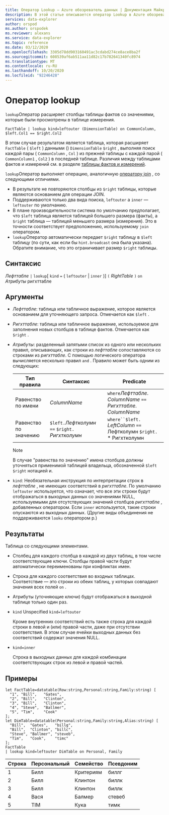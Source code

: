 ```yaml
---
title: Оператор Lookup — Azure обозреватель данных | Документация Майкрософт
description: В этой статье описывается оператор Lookup в Azure обозреватель данных.
services: data-explorer
author: orspod
ms.author: orspodek
ms.reviewer: alexans
ms.service: data-explorer
ms.topic: reference
ms.date: 03/12/2020
ms.openlocfilehash: 3305d78dd903160491ac3cdabd274ce8ace8ba2f
ms.sourcegitcommit: 608539af6ab511aa11d82c17b782641340fc8974
ms.translationtype: MT
ms.contentlocale: ru-RU
ms.lasthandoff: 10/20/2020
ms.locfileid: "92246428"
---
```

# <a name="lookup-operator"></a>Оператор lookup

`lookup`Оператор расширяет столбцы таблицы фактов со значениями, которые были просмотрены в таблице измерения.

```kusto
FactTable | lookup kind=leftouter (DimensionTable) on CommonColumn, $left.Col1 == $right.Col2
```

В этом случае результатом является таблица, которая расширяет `FactTable` ( `$left` ) данными () `DimensionTable` `$right` , выполняя поиск каждой пары ( `CommonColumn` , `Col` ) из прежней таблицы с каждой парой ( `CommonColumn1` , `Col2` ) в последней таблице. Различия между таблицами фактов и измерений см. в разделе [таблицы фактов и измерений](../concepts/fact-and-dimension-tables.md). 

`lookup`Оператор выполняет операцию, аналогичную [оператору join](joinoperator.md) , со следующими отличиями.

* В результате не повторяются столбцы из `$right` таблицы, которые являются основанием для операции JOIN.
* Поддерживаются только два вида поиска, `leftouter` а `inner` — `leftouter` по умолчанию.
* В плане производительности система по умолчанию предполагает, что `$left` таблица является таблицей большего размера (факты), а `$right` таблица — таблицей меньшего размера (измерения). Это в точности соответствует предположению, используемому `join` оператором.
* `lookup`Оператор автоматически передает `$right` таблицу в `$left` таблицу (по сути, как если бы `hint.broadcast` она была указана). Обратите внимание, что это ограничивает размер `$right` таблицы.

## <a name="syntax"></a>Синтаксис

*Лефттабле* `|` `lookup`[ `kind` `=` ( `leftouter` | `inner` )] `(` *RightTable* `)` `on` *Атрибуты* ригхттабле

## <a name="arguments"></a>Аргументы

* *Лефттабле*: таблица или табличное выражение, которое является основанием для уточняющего запроса.
  Отмечается как `$left` .

* *Ригхттабле*: таблица или табличное выражение, используемое для заполнения новых столбцов в таблице фактов. Отмечается как `$right` .

* *Атрибуты*: разделенный запятыми список из одного или нескольких правил, описывающих, как строки из *лефттабле* сопоставляются со строками из *ригхттабле*. С помощью логического оператора вычисляется несколько правил `and` .
  Правило может быть одним из следующих:

  |Тип правила        |Синтаксис                                          |Predicate                                                      |
  |-----------------|------------------------------------------------|---------------------------------------------------------------|
  |Равенство по имени |*ColumnName*                                    |`where`*Лефттабле*. *ColumnName* `==` *Ригхттабле*. *ColumnName*|
  |Равенство по значению|`$left.`*Лефтколумн* `==` `$right.` *Ригхтколумн*|`where``$left.` *LeftColumn* `==` Лефтколумн `$right.` * Ригхтколумн        |

  > [!Note] 
  > В случае "равенства по значению" имена столбцов *должны* уточняться применимой таблицей владельца, обозначенной `$left` `$right` нотацией и.

* `kind`: Необязательная инструкция по интерпретации строк в *лефттабле* , не имеющих соответствий в *ригхттабле*. По умолчанию `leftouter` используется, что означает, что все эти строки будут отображаться в выходных данных со значениями NULL, используемыми для отсутствующих значений столбцов *ригхттабле* , добавленных оператором. Если `inner` используется, такие строки опускаются из выходных данных. (Другие виды объединения не поддерживаются `looku` оператором p.)
  
## <a name="returns"></a>Результаты

Таблица со следующими элементами.

* Столбец для каждого столбца в каждой из двух таблиц, в том числе соответствующие ключи.
  Столбцы правой части будут автоматически переименованы при конфликтах имен.
* Строка для каждого соответствия во входных таблицах. Соответствие — это строки из обеих таблиц, у которых совпадают значения всех полей `on` . 
* Атрибуты (уточняющие ключи) будут отображаться в выходной таблице только один раз.

 * `kind` Unspecified `kind=leftouter`

     Кроме внутренних соответствий есть также строка для каждой строки в левой и (или) правой части, даже при отсутствии соответствия. В этом случае ячейки выходных данных без соответствий содержат значения NULL.

 * `kind=inner`

     Строка в выходных данных для каждой комбинации соответствующих строк из левой и правой частей.

## <a name="examples"></a>Примеры

```kusto
let FactTable=datatable(Row:string,Personal:string,Family:string) [
  "1", "Bill",   "Gates",
  "2", "Bill",   "Clinton",
  "3", "Bill",   "Clinton",
  "4", "Steve",  "Ballmer",
  "5", "Tim",    "Cook"
];
let DimTable=datatable(Personal:string,Family:string,Alias:string) [
  "Bill",  "Gates",   "billg",
  "Bill",  "Clinton", "billc",
  "Steve", "Ballmer", "steveb",
  "Tim",   "Cook",    "timc"
];
FactTable
| lookup kind=leftouter DimTable on Personal, Family
```

Строка     | Персональный  | Семейство   | Псевдоним
--------|-----------|----------|--------
1       | Билл      | Критериям    | биллг
2       | Билл      | Клинтон  | биллк
3       | Билл      | Клинтон  | биллк
4       | Вася     | Балмер  | стевеб
5       | TIM       | Кука     | тимк